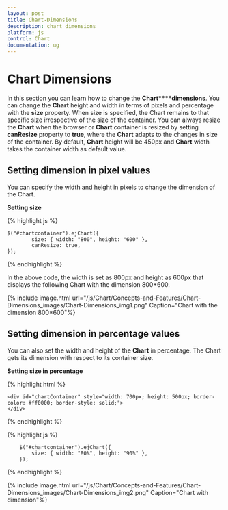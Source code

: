 ```yaml
---
layout: post
title: Chart-Dimensions
description: chart dimensions
platform: js
control: Chart
documentation: ug
---
```


# Chart Dimensions

In this section you can learn how to change the **Chart****dimensions**. You can change the **Chart** height and width in terms of pixels and percentage with the **size** property. When size is specified, the Chart remains to that specific size irrespective of the size of the container. You can always resize the **Chart** when the browser or **Chart** container is resized by setting **canResize** property to **true**, where the **Chart** adapts to the changes in size of the container. By default, **Chart** height will be 450px and **Chart** width takes the container width as default value.

## Setting dimension in pixel values

You can specify the width and height in pixels to change the dimension of the Chart. 

**Setting size**

{% highlight js %}


    $("#chartcontainer").ejChart({
            size: { width: "800", height: "600" },
            canResize: true,
    });


{% endhighlight %}



In the above code, the width is set as 800px and height as 600px that displays the following Chart with the dimension 800*600.

{% include image.html url="/js/Chart/Concepts-and-Features/Chart-Dimensions_images/Chart-Dimensions_img1.png" Caption="Chart with the dimension 800*600"%}

## Setting dimension in percentage values

You can also set the width and height of the **Chart** in percentage. The Chart gets its dimension with respect to its container size.

**Setting size in percentage**

{% highlight html %}

    <div id="chartContainer" style="width: 700px; height: 500px; border-color: #ff0000; border-style: solid;">
    </div>

{% endhighlight %}

{% highlight js %}

        $("#chartcontainer").ejChart({
            size: { width: "80%", height: "90%" },
        });
        
{% endhighlight %}      



{% include image.html url="/js/Chart/Concepts-and-Features/Chart-Dimensions_images/Chart-Dimensions_img2.png" Caption="Chart with dimension"%}

